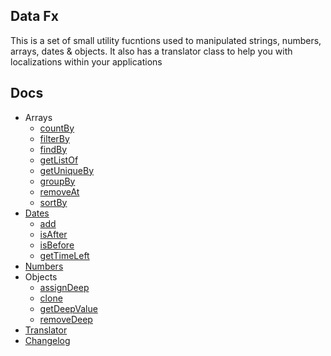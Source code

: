 ## Data Fx

This is a set of small utility fucntions used to manipulated strings, numbers, arrays, dates & objects. It also has a translator class to help you with localizations within your applications

## Docs

- Arrays
  - [countBy](./docs/v0.1.0/arrays/countBy.md#countBy)
  - [filterBy](./docs/v0.1.0/arrays/filterBy.md#filterBy)
  - [findBy](./docs/v0.1.0/arrays/findBy.md#findBy)
  - [getListOf](./docs/v0.1.0/arrays/getListOf.md#getListOf)
  - [getUniqueBy](./docs/v0.1.0/arrays/getUniqueBy.md#getUniqueBy)
  - [groupBy](./docs/v0.1.0/arrays/groupBy.md#groupBy)
  - [removeAt](./docs/v0.1.0/arrays/removeAt.md#removeAt)
  - [sortBy](./docs/v0.1.0/arrays/sortBy.md#sortby)
- [Dates](./docs/v0.1.0/dates/index.md#supported-units)
  - [add](./docs/v0.1.0/dates/index.md#add)
  - [isAfter](./docs/v0.1.0/dates/index.md#isafter)
  - [isBefore](./docs/v0.1.0/dates/index.md#isbefore)
  - [getTimeLeft](./docs/v0.1.0/dates/getTimeLeft.md#get-time-left)
- [Numbers](./docs/v0.1.0/numbers.md)
- Objects
  - [assignDeep](./docs/v0.1.0/objects/assignDeep.md#assigndeep)
  - [clone](./docs/v0.1.0/objects/clone.md#clone)
  - [getDeepValue](./docs/v0.1.0/objects/getDeepValue.md#getDeepValue)
  - [removeDeep](./docs/v0.1.0/objects/removeDeep.md#removeDeep)
- [Translator](./docs/v0.1.0/translator.md#translator)
- [Changelog](./docs/v0.1.0/CHANGELOG.md#changelog)
